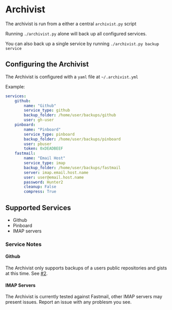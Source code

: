 # Archivist 

The archivist is run from a either a central `archivist.py` script

Running `./archivist.py` alone will back up all configured services.

You can also back up a single service by running `./archivist.py backup service`


## Configuring the Archivist

The Archivist is configured with a `yaml` file at `~/.archivist.yml`

Example:
```yaml
services:
    github:
        name: "Github"
        service_type: github
        backup_folder: /home/user/backups/github
        user: gh-user 
    pinboard:
        name: "Pinboard"
        service_type: pinboard
        backup_folder: /home/user/backups/pinboard
        user: pbuser
        token: 0xDEADBEEF
    fastmail:
        name: "Email Host"
        service_type: imap
        backup_folder: /home/user/backups/fastmail
        server: imap.email.host.name
        user: user@email.host.name 
        password: Hunter2 
        cleanup: False
        compress: True
```

## Supported Services

- Github
- Pinboard
- IMAP servers

### Service Notes

#### Github
The Archivist only supports backups of a users public repositories and gists at this time. See [#2](https://github.com/amdavidson/archivist/issues/2).

#### IMAP Servers
The Archivist is currently tested against Fastmail, other IMAP servers may present issues. Report an issue with any problesm you see.
